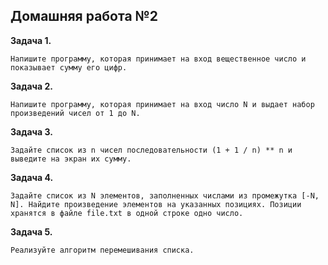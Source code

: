 ## Домашняя работа №2

**Задача 1.** 

    Напишите программу, которая принимает на вход вещественное число и показывает сумму его цифр.

**Задача 2.** 

    Напишите программу, которая принимает на вход число N и выдает набор произведений чисел от 1 до N.

**Задача 3.** 

    Задайте список из n чисел последовательности (1 + 1 / n) ** n и выведите на экран их сумму.

**Задача 4.** 

    Задайте список из N элементов, заполненных числами из промежутка [-N, N]. Найдите произведение элементов на указанных позициях. Позиции хранятся в файле file.txt в одной строке одно число.

**Задача 5.** 

    Реализуйте алгоритм перемешивания списка.